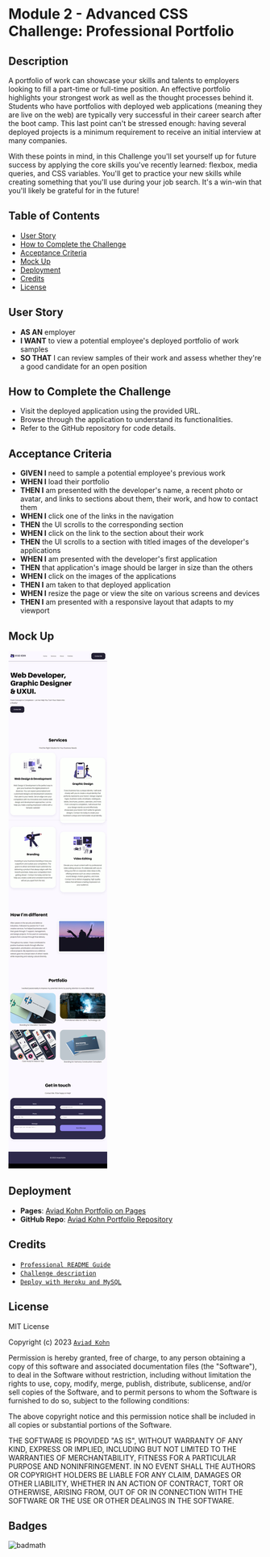 # Module 2 - Advanced CSS Challenge: Professional Portfolio

## Description

A portfolio of work can showcase your skills and talents to employers looking to fill a part-time or full-time position. An effective portfolio highlights your strongest work as well as the thought processes behind it. Students who have portfolios with deployed web applications (meaning they are live on the web) are typically very successful in their career search after the boot camp. This last point can't be stressed enough: having several deployed projects is a minimum requirement to receive an initial interview at many companies.

With these points in mind, in this Challenge you'll set yourself up for future success by applying the core skills you've recently learned: flexbox, media queries, and CSS variables. You'll get to practice your new skills while creating something that you'll use during your job search. It's a win-win that you'll likely be grateful for in the future!

## Table of Contents

- [User Story](#User-story)
- [How to Complete the Challenge](#how-to-complete-the-challenge)
- [Acceptance Criteria](#acceptance-criteria)
- [Mock Up](#mock-up)
- [Deployment](#deployment)
- [Credits](#credits)
- [License](#license)

## User Story

- **AS AN** employer
- **I WANT** to view a potential employee's deployed portfolio of work samples
- **SO THAT** I can review samples of their work and assess whether they're a good candidate for an open position

## How to Complete the Challenge

- Visit the deployed application using the provided URL.
- Browse through the application to understand its functionalities.
- Refer to the GitHub repository for code details.

## Acceptance Criteria

- **GIVEN I** need to sample a potential employee's previous work
- **WHEN I** load their portfolio
- **THEN I** am presented with the developer's name, a recent photo or avatar, and links to sections about them, their work, and how to contact them
- **WHEN I** click one of the links in the navigation
- **THEN** the UI scrolls to the corresponding section
- **WHEN I** click on the link to the section about their work
- **THEN** the UI scrolls to a section with titled images of the developer's applications
- **WHEN I** am presented with the developer's first application
- **THEN** that application's image should be larger in size than the others
- **WHEN I** click on the images of the applications
- **THEN I** am taken to that deployed application
- **WHEN I** resize the page or view the site on various screens and devices
- **THEN I** am presented with a responsive layout that adapts to my viewport

## Mock Up

![Mock up of the website](./assets/images/Web%20capture_12-5-2023_0357_xkolsha.github.io.jpeg)

## Deployment

- **Pages**: [Aviad Kohn Portfolio on Pages](https://xkolsha.github.io/Advanced-CSS-Challenge-Professional-Portfolio/)
- **GitHub Repo**: [Aviad Kohn Portfolio Repository](https://github.com/xkolsha/Advanced-CSS-Challenge-Professional-Portfolio)

## Credits

- [`Professional README Guide`](https://coding-boot-camp.github.io/full-stack/github/professional-readme-guide)
- [`Challenge description`](https://courses.bootcampspot.com)
- [`Deploy with Heroku and MySQL`](https://coding-boot-camp.github.io/full-stack/heroku/deploy-with-heroku-and-mysql)

## License

MIT License

Copyright (c) 2023 [`Aviad Kohn`](https://github.com/xkolsha)

Permission is hereby granted, free of charge, to any person obtaining a copy
of this software and associated documentation files (the "Software"), to deal
in the Software without restriction, including without limitation the rights
to use, copy, modify, merge, publish, distribute, sublicense, and/or sell
copies of the Software, and to permit persons to whom the Software is
furnished to do so, subject to the following conditions:

The above copyright notice and this permission notice shall be included in all
copies or substantial portions of the Software.

THE SOFTWARE IS PROVIDED "AS IS", WITHOUT WARRANTY OF ANY KIND, EXPRESS OR
IMPLIED, INCLUDING BUT NOT LIMITED TO THE WARRANTIES OF MERCHANTABILITY,
FITNESS FOR A PARTICULAR PURPOSE AND NONINFRINGEMENT. IN NO EVENT SHALL THE
AUTHORS OR COPYRIGHT HOLDERS BE LIABLE FOR ANY CLAIM, DAMAGES OR OTHER
LIABILITY, WHETHER IN AN ACTION OF CONTRACT, TORT OR OTHERWISE, ARISING FROM,
OUT OF OR IN CONNECTION WITH THE SOFTWARE OR THE USE OR OTHER DEALINGS IN THE
SOFTWARE.

## Badges

![badmath](https://img.shields.io/github/license/xkolsha/unbModule1Challenge?color=%238F83ED)
